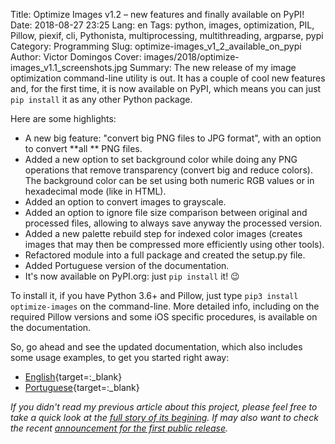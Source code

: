 Title: Optimize Images v1.2 – new features and finally available on PyPI!
Date: 2018-08-27 23:25
Lang: en
Tags: python, images, optimization, PIL, Pillow, piexif, cli, Pythonista, multiprocessing, multithreading, argparse, pypi
Category: Programming
Slug: optimize-images_v1_2_available_on_pypi
Author: Victor Domingos
Cover: images/2018/optimize-images_v1.1_screenshots.jpg
Summary: The new release of my image optimization command-line utility is out. It has a couple of cool new features and, for the first time, it is now available on PyPI, which means you can just `pip install` it as any other Python package.    

Here are some highlights:

 * A new big feature: "convert big PNG files to JPG format", with an option to convert **all ** PNG files.
 * Added a new option to set background color while doing any PNG operations
that remove transparency (convert big and reduce colors). The background color can be set using both numeric RGB values or in hexadecimal mode (like in HTML).
 * Added an option to convert images to grayscale.
 * Added an option to ignore file size comparison between original and
processed files, allowing to always save anyway the processed version.
 * Added a new palette rebuild step for indexed color images (creates images that
may then be compressed more efficiently using other tools).
 * Refactored module into a full package and created the setup.py file.
 * Added Portuguese version of the documentation.
 * It's now available on PyPI.org: just `pip install` it! 😉


To install it, if you have Python 3.6+ and Pillow, just type `pip3 install optimize-images` on the command-line. More detailed info, including on the required Pillow versions and some iOS specific procedures, is available on the documentation.

So, go ahead and see the updated documentation, which also includes some usage examples, to get you started right away: 
 
 * [English](https://github.com/victordomingos/optimize-images/blob/master/docs/docs_EN.md){target=:_blank}
 * [Portuguese](https://github.com/victordomingos/optimize-images/blob/master/docs/docs_PT.md){target=:_blank}



*If you didn't read my previous article about this project, please feel free to take a quick look at the [full story of its begining]({filename}/articles/2018/2018-06-15_new_python_project_optimize-images.md). If may also want to check the recent [announcement for the first public release]({filename}/articles/2018/2018-06-21_optimize-images_first_public_release.md).*
